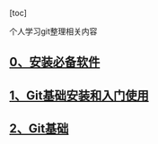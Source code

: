 [toc]

个人学习git整理相关内容<br/>

## [0、安装必备软件](安装必备软件.md)

## [1、Git基础安装和入门使用](git基础安装和入门使用.md)

## [2、Git基础](git基础.md)





